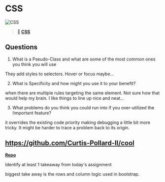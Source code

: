 # CSS

![CSS](https://bcw.blob.core.windows.net/public/cssUnit/1411879719053976)

> **📖 [CSS](https://codeworksacademy.com/fs-student-guide/resources/wk1/03-CSS)**

## Questions

1. What is a Pseudo-Class and what are some of the most common ones you think you will use

They add styles to selectors. Hover or focus maybe...

2. What is Specificity and how might you use it to your benefit?

when there are multiple rules targeting the same element. Not sure how that would help my brain. I like things to line up nice and neat...

3. What problems do you think you could run into if you over-utilized the !important feature?

it overrides the existing code priority making debugging a little bit more tricky. It might be harder to trace a problem back to its origin.



## https://github.com/Curtis-Pollard-II/cool

**[Repo](https://github.com/Curtis-Pollard-II/<ASSIGNMENT_REPO>)**

Identify at least 1 takeaway from today's assignment

biggest take away is the rows and column logic used in bootstrap. 

